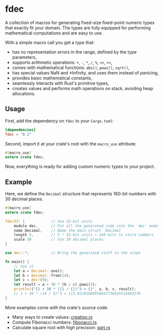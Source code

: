 # fdec

A collection of macros for generating fixed-size fixed-point numeric types
that exactly fit your domain. The types are fully equipped for performing mathematical
computations and are easy to use.

With a simple macro call you get a type that:

- has no representation errors in the range, defined by the type parameters,
- supports arithmetic operations: `+`, `-`, `*`, `/`, `%`, `<<`, `>>`,
- comes with mathematical functions: `abs()`, `powi()`, `sqrt()`,
- has special values NaN and ±Infinity, and uses them instead of panicing,
- provides basic mathematical constants,
- seamlessly interacts with Rust's primitive types,
- creates values and performs math operations on stack, avoiding heap allocations.

## Usage

First, add the dependency on `fdec` to your `Cargo.toml`:

```toml
[dependencies]
fdec = "0.1"
```

Second, import it at your crate's root with the `macro_use` attribute:

```rust
#[macro_use]
extern crate fdec;
```

Now, everything is ready for adding custom numeric types to your project.

## Example

Here, we define the `Decimal` structure that represents 160-bit numbers
with 30 decimal places.

```rust
#[macro_use]
extern crate fdec;

fdec32! {            // Use 32-bit units
    module dec,      // Put all the generated code into the `dec` module
    name Decimal,    // Name the main struct `Decimal`
    length 5,        // 5 * 32-bit units = 160 bits to store numbers
    scale 30         // Use 30 decimal places
}

use dec::*;          // Bring the generated stuff to the scope

fn main() {
    // Use it
    let a = Decimal::one();
    let b = Decimal::from(14);
    let c = dec!(9);
    let result = a + 30 * (b / c).powi(3);
    println!("{} + 30 * ({} / {})^3 = {}", a, b, c, result);
    // 1 + 30 * (14 / 9)^3 = 113.92181069958847736625514403278
}
```

More examples come with the crate's source code:
- Many ways to create values: [creation.rs](https://github.com/alygin/fdec/tree/master/examples/creation.rs)
- Compute Fibonacci numbers: [fibonacci.rs](https://github.com/alygin/fdec/tree/master/examples/fibonacci.rs)
- Calculate square root with high precision: [sqrt.rs](https://github.com/alygin/fdec/tree/master/examples/sqrt.rs)
